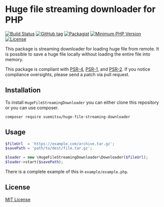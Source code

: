 Huge file streaming downloader for PHP
=============================

[![Build Status](https://travis-ci.org/1105-6601/huge-file-streaming-downloader.png?branch=master)](https://travis-ci.org/1105-6601/huge-file-streaming-downloader)
[![GitHub tag](https://img.shields.io/github/tag/1105-6601/huge-file-streaming-downloader.svg?label=latest)](https://packagist.org/packages/suemitsu/huge-file-streaming-downloader) 
[![Packagist](https://img.shields.io/packagist/dt/1105-6601/huge-file-streaming-downloader.svg)](https://packagist.org/packages/suemitsu/huge-file-streaming-downloader)
[![Minimum PHP Version](http://img.shields.io/badge/php-%3E%3D%207.0-8892BF.svg)](https://php.net/)
[![License](https://img.shields.io/packagist/l/1105-6601/huge-file-streaming-downloader.svg)](https://packagist.org/packages/suemitsu/huge-file-streaming-downloader)

This package is streaming downloader for loading huge file from remote.
It is possible to save a huge file locally without loading the entire file into memory.

This package is compliant with [PSR-4](http://www.php-fig.org/psr/4/), [PSR-1](http://www.php-fig.org/psr/1/), and
[PSR-2](http://www.php-fig.org/psr/2/).
If you notice compliance oversights, please send a patch via pull request.


Installation
-----

To install `HugeFileStreamingDownloader` you can either clone this repository or you can use composer.

```
composer require suemitsu/huge-file-streaming-downloader
```


Usage
-----

```php
$fileUrl  = 'https://example.com/archive.tar.gz';
$savePath = 'path/to/dest/file.tar.gz';

$loader = new \HugeFileStreamingDownloader\Downloader($fileUrl);
$loader->start($savePath);
```

There is a complete example of this in `example/example.php`.


License
-------

[MIT License](http://mit-license.org/)
